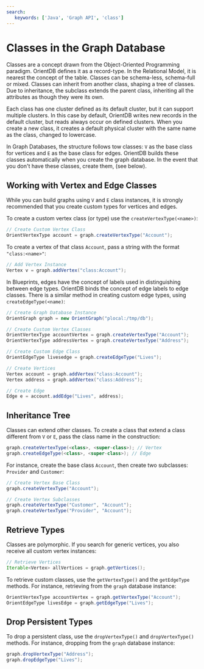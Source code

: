 ```yaml
---
search:
   keywords: ['Java', 'Graph API', 'class']
---
```


# Classes in the Graph Database

Classes are a concept drawn from the Object-Oriented Programming paradigm.  OrientDB defines it as a record-type.  In the Relational Model, it is nearest the concept of the table.  Classes can be schema-less, schema-full or mixed.  Classes can inherit from another class, shaping a tree of classes.  Due to inheritance, the subclass extends the parent class, inheriting all the attributes as though they were its own.

Each class has one cluster defined as its default cluster, but it can support multiple clusters.  In this case by default, OrientDB writes new records in the default cluster, but reads always occur on defined clusters.  When you create a new class, it creates a default physical cluster with the same name as the class, changed to lowercase. 

In Graph Databases, the structure follows tow classes: `V` as the base class for vertices and `E` as the base class for edges.  OrientDB builds these classes automatically when you create the graph database.  In the event that you don't have these classes, create them, (see below).


## Working with Vertex and Edge Classes

While you can build graphs using `V` and `E` class instances, it is strongly recommended that you create custom types for vertices and edges.

To create a custom vertex class (or type) use the `createVertexType(<name>)`:

```java
// Create Custom Vertex Class
OrientVertexType account = graph.createVertexType("Account");
```

To create a vertex of that class `Account`, pass a string with the format `"class:<name>"`:

```java
// Add Vertex Instance
Vertex v = graph.addVertex("class:Account");
```

In Blueprints, edges have the concept of labels used in distinguishing between edge types.  OrientDB binds the concept of edge labels to edge classes.  There is a similar method in creating custom edge types, using `createEdgeType(<name)`:

```java
// Create Graph Database Instance
OrientGraph graph = new OrientGraph("plocal:/tmp/db");

// Create Custom Vertex Classes
OrientVertexType accountVertex = graph.createVertexType("Account");
OrientVertexType addressVertex = graph.createVertexType("Address");

// Create Custom Edge Class
OrientEdgeType livesedge = graph.createEdgeType("Lives");

// Create Vertices
Vertex account = graph.addVertex("class:Account");
Vertex address = graph.addVertex("class:Address");

// Create Edge
Edge e = account.addEdge("Lives", address);
```

## Inheritance Tree

Classes can extend other classes.  To create a class that extend a class different from `V` or `E`, pass the class name in the construction:

```java
graph.createVertexType(<class>, <super-class>); // Vertex
graph.createEdgeType(<class>, <super-class>); // Edge
```

For instance, create the base class `Account`, then create two subclasses: `Provider` and `Customer`:

```java
// Create Vertex Base Class
graph.createVertexType("Account");

// Create Vertex Subclasses
graph.createVertexType("Customer", "Account");
graph.createVertexType("Provider", "Account");
```


## Retrieve Types

Classes are polymorphic.  If you search for generic vertices, you also receive all custom vertex instances:

```java
// Retrieve Vertices
Iterable<Vertex> allVertices = graph.getVertices();
```

To retrieve custom classes, use the `getVertexType()` and the `getEdgeType` methods.  For instance, retrieving from the `graph` database instance:

```java
OrientVertexType accountVertex = graph.getVertexType("Account");
OrientEdgeType livesEdge = graph.getEdgeType("Lives");
```

## Drop Persistent Types

To drop a persistent class, use the `dropVertexType()` and `dropVertexType()` methods.  For instance, dropping from the `graph` database instance:

```java
graph.dropVertexType("Address");
graph.dropEdgeType("Lives");
```
